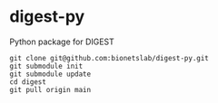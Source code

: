# digest-py
Python package for DIGEST

```
git clone git@github.com:bionetslab/digest-py.git
git submodule init
git submodule update
cd digest
git pull origin main
```


